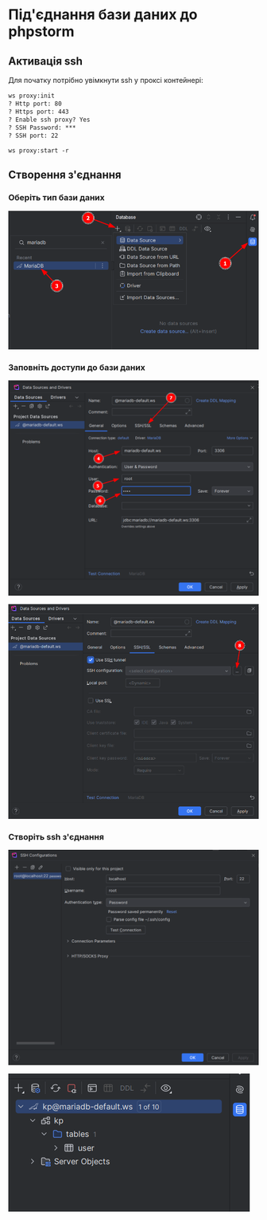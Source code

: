 # Під'єднання бази даних до phpstorm


## Активація ssh

Для початку потрібно увімкнути ssh у проксі контейнері:

```shell
ws proxy:init
? Http port: 80
? Https port: 443
? Enable ssh proxy? Yes
? SSH Password: ***
? SSH port: 22
```



```shell
ws proxy:start -r
```


## Створення з'єднання

### Оберіть тип бази даних

![Крок 1](/blog/posts/1-img-1.png "Крок 1")


### Заповніть доступи до бази даних

![Крок 2](/blog/posts/1-img-2.png "Крок 2")

![Крок 3](/blog/posts/1-img-3.png "Крок 3")


### Створіть ssh з'єднання

![Крок 4](/blog/posts/1-img-4.png "Крок 4")

![Крок 5](/blog/posts/1-img-5.png "Крок 5")
